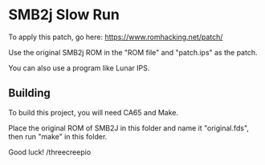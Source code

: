 SMB2j Slow Run
===============

To apply this patch, go here:
https://www.romhacking.net/patch/

Use the original SMB2j ROM in the "ROM file" and "patch.ips" as the patch.

You can also use a program like Lunar IPS.

Building
--------

To build this project, you will need CA65 and Make.

Place the original ROM of SMB2J in this folder and name it "original.fds", then run "make" in this folder.


Good luck!
/threecreepio
